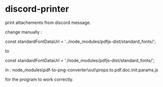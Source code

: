 # discord-printer
print attachements from discord message.

change manually : 

const standardFontDataUrl = '../node_modules/pdfjs-dist/standard_fonts/';

to

const standardFontDataUrl = './node_modules/pdfjs-dist/standard_fonts/';

in : node_modules\pdf-to-png-converter\out\props.to.pdf.doc.init.params.js

for the program to work correctly.
